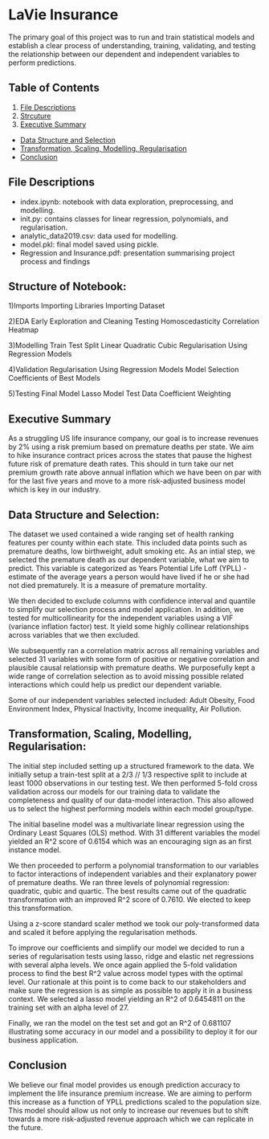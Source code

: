 # LaVie Insurance

The primary goal of this project was to run and train statistical models and establish a clear process of understanding, training, validating, and testing the relationship between our dependent and independent variables to perform predictions.

## Table of Contents

1. [ File Descriptions ](#file_description)
2. [ Strcuture ](#structure)
3. [ Executive Summary ](#executive_summary)
  * [ Data Structure and Selection ](#data_structure_and_selection)
  * [ Transformation, Scaling, Modelling, Regularisation ](#modelling)
  * [ Conclusion ](#conclusion)

<a name="file_description"></a>
## File Descriptions

- index.ipynb: notebook with data exploration, preprocessing, and modelling.
- init.py: contains classes for linear regression, polynomials, and regularisation.
- analytic_data2019.csv: data used for modelling.
- model.pkl: final model saved using pickle.
- Regression and Insurance.pdf: presentation summarising project process and findings

<a name="structure"></a>
## Structure of Notebook:
1)Imports
    Importing Libraries
    Importing Dataset

2)EDA
    Early Exploration and Cleaning
    Testing Homoscedasticity
    Correlation Heatmap

3)Modelling
    Train Test Split
    Linear
    Quadratic
    Cubic
    Regularisation Using Regression Models

4)Validation
    Regularisation Using Regression Models
    Model Selection
    Coefficients of Best Models

5)Testing Final Model
    Lasso Model Test Data
    Coefficient Weighting

<a name="executive_summary"></a>
## Executive Summary

As a struggling US life insurance company, our goal is to increase revenues by 2% using a risk premium based on premature deaths per state. We aim to hike insurance contract prices across the states that pause the highest future risk of premature death rates. This should in turn take our net premium growth rate above annual inflation which we have been on par with for the last five years and move to a more risk-adjusted business model which is key in our industry. 

<a name="data_structure_and_selection"></a>
## Data Structure and Selection: 

The dataset we used contained a wide ranging set of health ranking features per county within each state. This included data points such as premature deaths, low birthweight, adult smoking etc. As an intial step, we selected the premature death as our dependent variable, what we aim to predict. This variable is categorized as Years Potential Life Loff (YPLL) - estimate of the average years a person would have lived if he or she had not died prematurely. It is a measure of premature mortality. 

We then decided to exclude columns with confidence interval and quantile to simplify our selection process and model application. In addition, we tested for multicollinearity for the independent variables using a VIF (variance inflation factor) test. It yield some highly collinear relationships across variables that we then excluded. 

We subsequently ran a correlation matrix across all remaining variables and selected 31 variables with some form of positive or negative correlation and plausible causal relationsip with premature deaths. We purposefully kept a wide range of correlation selection as to avoid missing possible related interactions which could help us predict our dependent variable.

Some of our independent variables selected included: Adult Obesity, Food Environment Index, Physical Inactivity, Income inequality, Air Pollution.

<a name="modelling"></a>
## Transformation, Scaling, Modelling, Regularisation:

The initial step included setting up a structured framework to the data. We initially setup a train-test split at a 2/3 // 1/3 respective split to include at least 1000 observations in our testing test. We then performed 5-fold cross validation across our models for our training data to validate the completeness and quality of our data-model interaction. This also allowed us to select the highest performing models within each model group/type. 

The initial baseline model was a multivariate linear regression using the Ordinary Least Squares (OLS) method. With 31 different variables the model yielded an R^2 score of 0.6154 which was an encouraging sign as an first instance model.

We then proceeded to perform a polynomial transformation to our variables to factor interactions of independent variables and their explanatory power of premature deaths. We ran three levels of polynomial regression: quadratic, qubic and quartic. The best results came out of the quadratic transformation with an improved R^2 score of 0.7610. We elected to keep this transformation.  

Using a z-score standard scaler method we took our poly-transformed data and scaled it before applying the regularisation methods. 

To improve our coefficients and simplify our model we decided to run a series of regularisation tests using lasso, ridge and elastic net regressions with several alpha levels. We once again applied the 5-fold validation process to find the best R^2 value across model types with the optimal level. Our rationale at this point is to come back to our stakeholders and make sure the regression is as simple as possible to apply it in a business context. We selected a lasso model yielding an R^2 of 0.6454811 on the training set with an alpha level of 27. 

Finally, we ran the model on the test set and got an R^2 of 0.681107 illustrating some accuracy in our model and a possibility to deploy it for our business application. 

<a name="conclusion"></a>
## Conclusion

We believe our final model provides us enough prediction accuracy to implement the life insurance premium increase. We are aiming to perform this increase as a function of YPLL predictions scaled to the population size. This model should allow us not only to increase our revenues but to shift towards a more risk-adjusted revenue approach which we can replicate in the future. 


